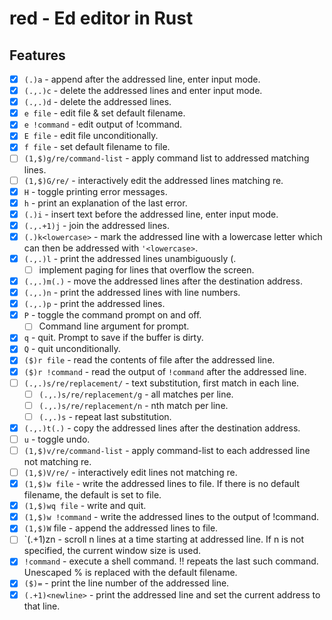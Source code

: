 # red - Ed editor in Rust

## Features
- [x] `(.)a` - append after the addressed line, enter input mode.
- [x] `(.,.)c` - delete the addressed lines and enter input mode.
- [x] `(.,.)d` - delete the addressed lines.
- [x] `e file` - edit file & set default filename.
- [x] `e !command` - edit output of !command.
- [x] `E file` - edit file unconditionally.
- [x] `f file` - set default filename to file.
- [ ] `(1,$)g/re/command-list` - apply command list to addressed matching lines.
- [ ] `(1,$)G/re/` - interactively edit the addressed lines matching re.
- [x] `H` - toggle printing error messages.
- [x] `h` - print an explanation of the last error.
- [x] `(.)i` - insert text before the addressed line, enter input mode.
- [x] `(.,.+1)j` - join the addressed lines.
- [x] `(.)k<lowercase>` - mark the addressed line with a lowercase letter which can then be addressed with `'<lowercase>`.
- [x] `(.,.)l` - print the addressed lines unambiguously (.
   - [ ] implement paging for lines that overflow the screen.
- [x] `(.,.)m(.)` - move the addressed lines after the destination address.
- [x] `(.,.)n` - print the addressed lines with line numbers.
- [x] `(.,.)p` - print the addressed lines.
- [x] `P` - toggle the command prompt on and off.
    - [ ] Command line argument for prompt.
- [x] `q` - quit. Prompt to save if the buffer is dirty.
- [x] `Q` - quit unconditionally.
- [x] `($)r file` - read the contents of file after the addressed line.
- [x] `($)r !command` - read the output of `!command` after the addressed line.
- [ ] `(.,.)s/re/replacement/` - text substitution, first match in each line.
    - [ ] `(.,.)s/re/replacement/g` - all matches per line.
    - [ ] `(.,.)s/re/replacement/n` - nth match per line.
    - [ ] `(.,.)s` - repeat last substitution.
- [x] `(.,.)t(.)` - copy the addressed lines after the destination address.
- [ ] `u` - toggle undo.
- [ ] `(1,$)v/re/command-list` - apply command-list to each addressed line not matching re.
- [ ] `(1,$)V/re/` - interactively edit lines not matching re.
- [x] `(1,$)w file` - write the addressed lines to file. If there is no default filename, the default is set to file.
- [x] `(1,$)wq file` - write and quit.
- [x] `(1,$)w !command` - write the addressed lines to the output of !command.
- [x] `(1,$)W` file - append the addressed lines to file.
- [ ] `(.+1)zn - scroll n lines at a time starting at addressed line. If n is not specified, the current window size is used.
- [x] `!command` - execute a shell command. !! repeats the last such command. Unescaped % is replaced with the default filename.
- [x] `($)=` - print the line number of the addressed line.
- [x] `(.+1)<newline>` - print the addressed line and set the current address to that line.
